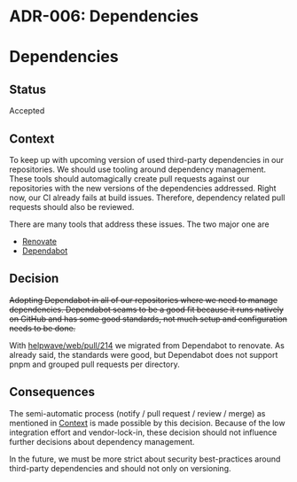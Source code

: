 # ADR-006: Dependencies

# **Dependencies**

## Status

Accepted

## Context

To keep up with upcoming version of used third-party dependencies in our repositories. We should use tooling around dependency management. These tools should automagically create pull requests against our repositories with the new versions of the dependencies addressed. Right now, our CI already fails at build issues. Therefore, dependency related pull requests should also be reviewed.

There are many tools that address these issues. The two major one are

* [Renovate](https://docs.renovatebot.com)
* [Dependabot](https://github.com/dependabot)

## Decision

~~Adopting Dependabot in all of our repositories where we need to manage dependencies. Dependabot seams to be a good fit because it runs natively on GitHub and has some good standards, not much setup and configuration needs to be done.~~

With [helpwave/web/pull/214](https://github.com/helpwave/web/pull/214) we migrated from Dependabot to renovate. As already said, the standards were good, but Dependabot does not support pnpm and grouped pull requests per directory.

## Consequences

The semi-automatic process (notify / pull request / review / merge) as mentioned in [Context](https://wiki.helpwave.de/doc/adr-006-dependencies-sRkR9XMjdg#h-context) is made possible by this decision. Because of the low integration effort and vendor-lock-in, these decision should not influence further decisions about dependency management.

In the future, we must be more strict about security best-practices around third-party dependencies and should not only on versioning. 
